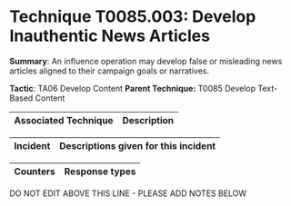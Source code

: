 # Technique T0085.003: Develop Inauthentic News Articles

**Summary**: An influence operation may develop false or misleading news articles aligned to their campaign goals or narratives.

**Tactic**: TA06 Develop Content **Parent Technique:** T0085 Develop Text-Based Content


| Associated Technique | Description |
| --------- | ------------------------- |



| Incident | Descriptions given for this incident |
| -------- | -------------------- |



| Counters | Response types |
| -------- | -------------- |


DO NOT EDIT ABOVE THIS LINE - PLEASE ADD NOTES BELOW